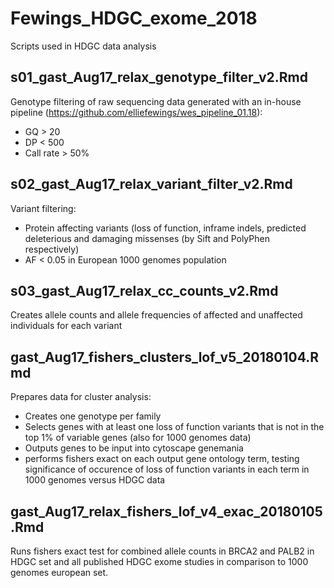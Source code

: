 # Fewings_HDGC_exome_2018
Scripts used in HDGC data analysis

## s01_gast_Aug17_relax_genotype_filter_v2.Rmd
Genotype filtering of raw sequencing data generated with an in-house pipeline (https://github.com/elliefewings/wes_pipeline_01.18):
- GQ > 20
- DP < 500
- Call rate > 50%

## s02_gast_Aug17_relax_variant_filter_v2.Rmd
Variant filtering:
- Protein affecting variants (loss of function, inframe indels, predicted deleterious and damaging missenses (by Sift and PolyPhen respectively)
- AF < 0.05 in European 1000 genomes population

## s03_gast_Aug17_relax_cc_counts_v2.Rmd
Creates allele counts and allele frequencies of affected and unaffected individuals for each variant

## gast_Aug17_fishers_clusters_lof_v5_20180104.Rmd
Prepares data for cluster analysis:
- Creates one genotype per family
- Selects genes with at least one loss of function variants that is not in the top 1% of variable genes (also for 1000 genomes data)
- Outputs genes to be input into cytoscape genemania
- performs fishers exact on each output gene ontology term, testing significance of occurence of loss of function variants in each term in 1000 genomes versus HDGC data

## gast_Aug17_relax_fishers_lof_v4_exac_20180105.Rmd
Runs fishers exact test for combined allele counts in BRCA2 and PALB2 in HDGC set and all published HDGC exome studies in comparison to 1000 genomes european set.
